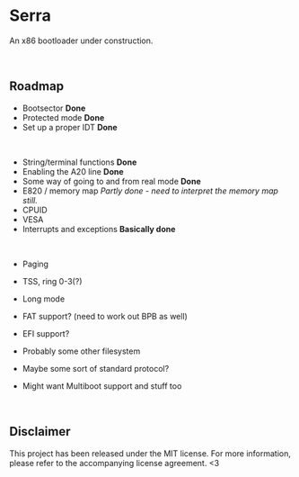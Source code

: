 # Serra
An x86 bootloader under construction.

&nbsp;

## Roadmap
- Bootsector **Done**
- Protected mode **Done**
- Set up a proper IDT **Done**

&nbsp;

- String/terminal functions **Done**
- Enabling the A20 line **Done**
- Some way of going to and from real mode **Done**
- E820 / memory map *Partly done - need to interpret the memory map still.*
- CPUID
- VESA
- Interrupts and exceptions **Basically done**

&nbsp;

- Paging
- TSS, ring 0-3(?)
- Long mode

- FAT support? (need to work out BPB as well)
- EFI support?
- Probably some other filesystem
- Maybe some sort of standard protocol?
- Might want Multiboot support and stuff too

&nbsp;

## Disclaimer
This project has been released under the MIT license. For more information, please
refer to the accompanying license agreement. <3
